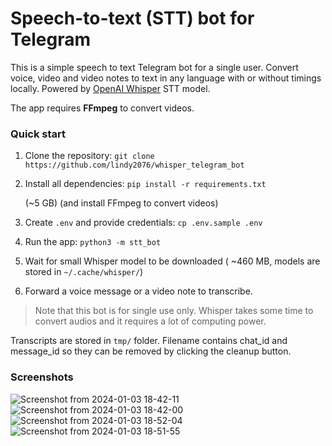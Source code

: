 # Speech-to-text (STT) bot for Telegram

This is a simple speech to text Telegram bot for a single user. Convert voice, video and video notes to text in any language with or without timings locally. Powered by [OpenAI Whisper](https://openai.com/research/whisper) STT model.

The app requires **FFmpeg** to convert videos.

### Quick start
1. Clone the repository: `git clone https://github.com/lindy2076/whisper_telegram_bot`
2. Install all dependencies: `pip install -r requirements.txt`
    
    (~5 GB)
    (and install FFmpeg to convert videos)
3. Create `.env` and provide credentials: `cp .env.sample .env`
4. Run the app: `python3 -m stt_bot`
5. Wait for small Whisper model to be downloaded ( ~460 MB, models are stored in `~/.cache/whisper/`)
6. Forward a voice message or a video note to transcribe.


> Note that this bot is for single use only. Whisper takes some time to convert audios and it requires a lot of computing power.

Transcripts are stored in `tmp/` folder. Filename contains chat_id and message_id so they can be removed by clicking the cleanup button.

### Screenshots

![Screenshot from 2024-01-03 18-42-11](https://github.com/lindy2076/whisper_telegram_bot/assets/67479681/96112da5-8efe-4495-b08a-3a6327b8991a)
![Screenshot from 2024-01-03 18-42-00](https://github.com/lindy2076/whisper_telegram_bot/assets/67479681/6d1e718f-c6b8-44b4-a608-0634721cc338)
![Screenshot from 2024-01-03 18-52-04](https://github.com/lindy2076/whisper_telegram_bot/assets/67479681/c47ae500-4151-444a-9735-c5f4b13be326)
![Screenshot from 2024-01-03 18-51-55](https://github.com/lindy2076/whisper_telegram_bot/assets/67479681/5918bad6-4c20-4120-9869-406f3e258432)

